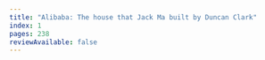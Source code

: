 ```yaml
---
title: "Alibaba: The house that Jack Ma built by Duncan Clark"
index: 1
pages: 238
reviewAvailable: false
---
```



